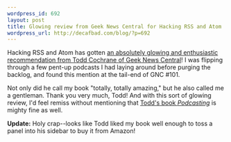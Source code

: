 ```yaml
--- 
wordpress_id: 692
layout: post
title: Glowing review from Geek News Central for Hacking RSS and Atom
wordpress_url: http://decafbad.com/blog/?p=692
---
```

Hacking RSS and Atom has gotten [an absolutely glowing and enthusiastic recommendation from Todd Cochrane of Geek News Central](http://www.geeknewscentral.com/archives/004907.html)!  I was flipping through a few pent-up podcasts I had laying around before purging the backlog, and found this mention at the tail-end of GNC #101.

Not only did he call my book "totally, totally amazing," but he also called me a gentleman.  Thank you very much, Todd!  And with this sort of glowing review, I'd feel remiss without mentioning that [Todd's book <i>Podcasting</i>](http://www.amazon.com/exec/obidos/ASIN/0764597787/0xdecafbad01-20) is mighty fine as well.

**Update:** Holy crap--looks like Todd liked my book well enough to toss a panel into his sidebar to buy it from Amazon!
